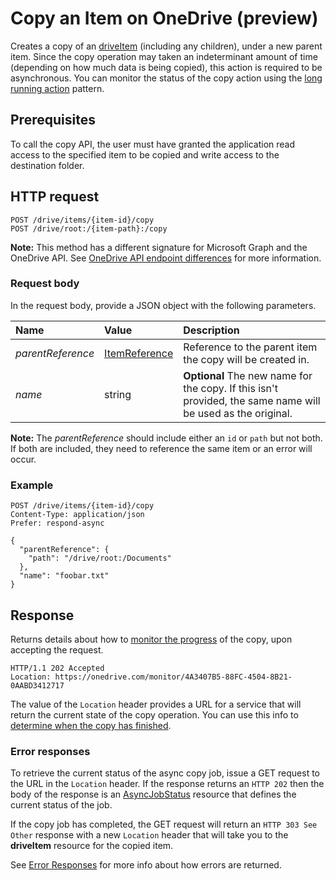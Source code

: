 # Copy an Item on OneDrive (preview)

Creates a copy of an [driveItem][item-resource] (including any children), under a new parent item.
Since the copy operation may taken an indeterminant amount of time (depending on how much data is being copied), this action is required to be asynchronous.
You can monitor the status of the copy action using the [long running action](../misc/long-running-actions.md) pattern.

## Prerequisites
To call the copy API, the user must have granted the application read access to the specified item to be copied and write access to the destination folder.

## HTTP request

<!-- { "blockType": "ignored" } -->
```
POST /drive/items/{item-id}/copy
POST /drive/root:/{item-path}:/copy
```

**Note:** This method has a different signature for Microsoft Graph and the OneDrive API. See [OneDrive API endpoint differences](/direct-endpoint-differences.md) for more information.

### Request body
In the request body, provide a JSON object with the following parameters.


| Name              | Value                                          | Description                                                                                                 |
|:------------------|:-----------------------------------------------|:------------------------------------------------------------------------------------------------------------|
| _parentReference_ | [ItemReference](../resources/itemReference.md) | Reference to the parent item the copy will be created in.                                                   |
| _name_            | string                                         | **Optional** The new name for the copy. If this isn't provided, the same name will be used as the original. |

**Note:** The _parentReference_ should include either an `id` or `path` but not both. 
If both are included, they need to reference the same item or an error will occur.

### Example

<!-- { "blockType": "request", "name": "copy-item", "scopes": "files.readwrite", "target": "action" } -->
```http
POST /drive/items/{item-id}/copy
Content-Type: application/json
Prefer: respond-async

{
  "parentReference": {
    "path": "/drive/root:/Documents"
  },
  "name": "foobar.txt"
}
```

## Response

Returns details about how to [monitor the progress](../misc/long-running-actions.md) of the copy, upon accepting the request.

<!-- { "blockType": "response" } -->
```http
HTTP/1.1 202 Accepted
Location: https://onedrive.com/monitor/4A3407B5-88FC-4504-8B21-0AABD3412717
```

The value of the `Location` header provides a URL for a service that will return the current state of the copy operation.
You can use this info to [determine when the copy has finished](../misc/long-running-actions.md).

### Error responses
To retrieve the current status of the async copy job, issue a GET request to the URL in the `Location` header.
If the response returns an `HTTP 202` then the body of the response is an [AsyncJobStatus](../resources/asyncJobStatus.md) resource that defines the current status of the job.

If the copy job has completed, the GET request will return an `HTTP 303 See Other` response with a new `Location` header that will take you to the **driveItem** resource for the copied item.

See [Error Responses][error-response] for more info about how errors are returned.

[error-response]: ../misc/errors.md
[item-resource]: ../resources/item.md

<!-- {
  "type": "#page.annotation",
  "description": "Create a copy of an existing item.",
  "keywords": "copy existing item",
  "section": "documentation",
  "tocPath": "Items/Copy"
} -->
